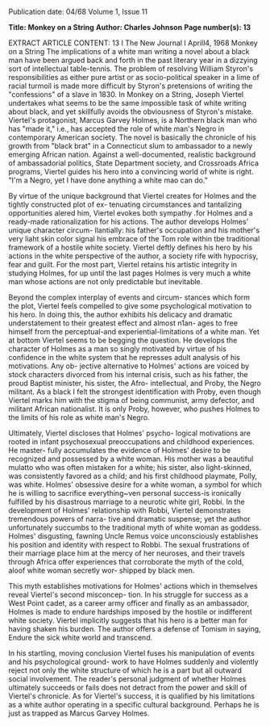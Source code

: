 Publication date: 04/68
Volume 1, Issue 11

**Title: Monkey on a String**
**Author: Charles Johnson**
**Page number(s): 13**

EXTRACT ARTICLE CONTENT:
13 I The New Journal I Aprill4, 1968 
Monkey on a String 
The implications of a white man writing a novel about a 
black man have been argued back and forth in the past 
literary year in a dizzying sort of intellectual table-tennis. 
The problem of resolving William Styron's responsibilities 
as either pure artist or as socio-political speaker in a 
lime of racial turmoil is made more difficult by Styron's 
pretensions of writing the "confessions" of a slave in 1830. 
In Monkey on a String, Joseph Viertel undertakes 
what seems to be the same impossible task of white 
writing about black, and yet skillfully avoids the 
obviousness of Styron's mistake. Viertel's protagonist, 
Marcus Garvey Holmes, is a Northern black man 
who has "made it," i.e., has accepted the role of white 
man's Negro in contemporary American society. The 
novel is basically the chronicle of his growth from "black 
brat" in a Connecticut slum to ambassador to a newly 
emerging African nation. Against a well-documented, 
realistic background of ambassadorial politics, State 
Department society, and Crossroads Africa programs, 
Viertel guides his hero into a convincing world of white is 
right. "I'm a Negro, yet I have done anything a white 
mao can do." 

By virtue of the unique background that Viertel creates 
for Holmes and the tightly constructed plot of ex-
tenuating circumstances and tantalizing opportunities 
alered him, Viertel evokes both sympathy .for Holmes 
and a ready-made rationalization for his actions. The 
author develops Holmes' unique character circum-
llantially: his father's occupation and his mother's very 
liaht skin color signal his embrace of the Tom role within 
tbe traditional framework of a hostile white society. 
Viertel deftly defines his hero by his actions in the white 
perspective of the author, a society rife with hypocrisy, 
fear and guilt. For the most part, Viertel retains his 
artistic integrity in studying Holmes, for up until the 
last pages Holmes is very much a white man whose 
actions are not only predictable but inevitable. 

Beyond the complex interplay of events and circum-
stances which form the plot, Viertel feels compelled to 
give some psychological motivation to his hero. In doing 
this, the author exhibits his delicacy and dramatic 
understatement to their greatest effect and almost n1an-
ages to free himself from the perceptual-and 
experiential-limitations of a white man. Yet at bottom 
Viertel seems to be begging the question. He develops 
the character of Holmes as a man so singly motivated 
by virtue of his confidence in the white system that he 
represses adult analysis of his motivations. Any ob-
jective alternative to Holmes' actions are voiced by stock 
characters divorced from his internal crisis, such as his 
father, the proud Baptist minister, his sister, the Afro-
intellectual, and Proby, the Negro militant. As a black 
I felt the strongest identification with Proby, even though 
Viertel marks him with the stigma of being communist, 
army defector, and militant African nationalist. It is 
only Proby, however, who pushes Holmes to the limits of 
his role as white man's Negro. 

Ultimately, Viertel discloses that Holmes' psycho-
logical motivations are rooted in infant psychosexual 
preoccupations and childhood experiences. He master-
fully accumulates the evidence of Holmes' desire to be 
recognized and possessed by a white woman. His mother 
was a beautiful mulatto who was often mistaken for a 
white; his sister, also light-skinned, was consistently 
favored as a child; and his first childhood playmate, 
Polly, was white. Holmes' obsessive desire for a white 
woman, a symbol for which he is willing to sacrifice 
everything~ven personal success-is ironically fulfilled 
by his disastrous marriage to a neurotic white girl, Robbi. 
In the development of Holmes' relationship with 
Robbi, Viertel demonstrates tremendous powers of narra-
tive and dramatic suspense; yet the author unfortunately 
succumbs to the traditional myth of white woman as 
goddess. Holmes' disgusting, fawning Uncle Remus voice 
unconsciously establishes his position and identity with 
respect to Robbi. The sexual frustrations of their marriage 
place him at the mercy of her neuroses, and their travels 
through Africa offer experiences that corroborate the 
myth of the cold, aloof white woman secretly wor-
shipped by black men. 

This myth establishes motivations for Holmes' actions 
which in themselves reveal Viertel's second misconcep-
tion. In his struggle for success as a West Point cadet, 
as a career army officer and finally as an ambassador, 
Holmes is made to endure hardships imposed by the 
hostile or indifferent white society. Viertel implicitly 
suggests that his hero is a better man for having shaken his 
burden. The author offers a defense of Tomism in saying, 
Endure the sick white world and transcend. 

In his startling, moving conclusion Viertel fuses his 
manipulation of events and his psychological ground-
work to have Holmes suddenly and violently reject not 
only the white structure of which he is a part but all 
outward social involvement. The reader's personal 
judgment of whether Holmes ultimately succeeds or 
fails does not detract from the power and skill of 
Viertel's chronicle. As for Viertel's success, it is qualified 
by his limitations as a white author operating in a 
specific cultural background. Perhaps he is just as trapped 
as Marcus Garvey Holmes.